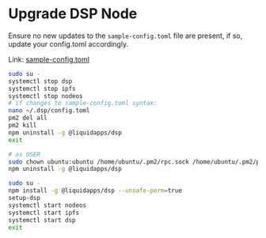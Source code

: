 Upgrade DSP Node
================

Ensure no new updates to the `sample-config.toml` file are present, if so, update your config.toml accordingly.

Link: [sample-config.toml](https://raw.githubusercontent.com/liquidapps-io/zeus-sdk/master/boxes/groups/dapp-network/dapp-services-deploy/sample-config.toml)

```bash
sudo su -
systemctl stop dsp
systemctl stop ipfs
systemctl stop nodeos
# if changes to sample-config.toml syntax:
nano ~/.dsp/config.toml
pm2 del all
pm2 kill
npm uninstall -g @liquidapps/dsp
exit

# as USER
sudo chown ubuntu:ubuntu /home/ubuntu/.pm2/rpc.sock /home/ubuntu/.pm2/pub.sock
npm uninstall -g @liquidapps/dsp

sudo su -
npm install -g @liquidapps/dsp --unsafe-perm=true
setup-dsp
systemctl start nodeos
systemctl start ipfs
systemctl start dsp
exit
```
